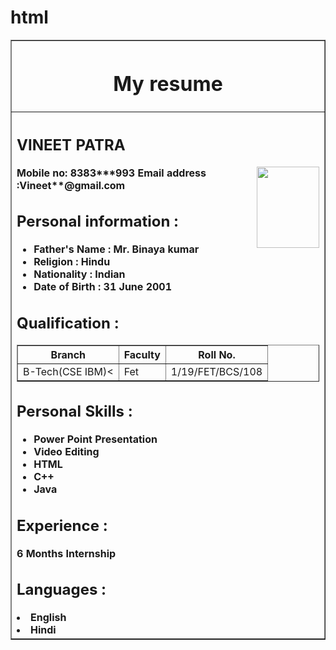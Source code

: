 # html
<html>
<head>
<title>
My Resume
</title>
</head>
<body>
<table border = "1" align = "center" width = "60%">
<tr>
<th>
<h1>My resume</h2>
</th>
</tr>
<tr>
<th align = "left">
<h2>
VINEET PATRA 
</h2>
<img src = "myphoto2.jpg" align = "right" height = "130" width = "100"/>
Mobile no: 8383***993
Email address :Vineet**@gmail.com
<h2> Personal information : </h2>
<ul>
<li> Father's Name : Mr. Binaya kumar</li>
<li> Religion : Hindu </li>
<li> Nationality : Indian </li>
<li> Date of Birth : 31 June 2001</li>
</ul>
<h2> Qualification : </h2>
<table border = "1"><tr><th>Branch</th><th>
Faculty
</th>
<th>Roll No.</th>
<tr>
<td>B-Tech(CSE IBM)<</td>
<td>Fet</td>
<td> 1/19/FET/BCS/108</td>
</tr>
</table>
<h2>Personal Skills : </h2>
<ul>
<li> Power Point Presentation </li>
<li> Video Editing </li>
<li> HTML </li>
<li> C++ </li>
<li> Java </li>
</ul>
<h2> Experience : </h2>
6 Months Internship
<h2> Languages : </h2
<ul>
<li> English </li>
<li> Hindi </li>
</ul>
</table>
</body>
</html>
